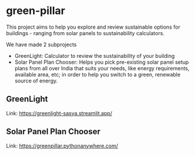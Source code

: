 # green-pillar
This project aims to help you explore and review sustainable options for buildings - ranging from solar panels to sustainability calculators.

We have made 2 subprojects
 - GreenLight: Calculator to review the sustainability of your building
 - Solar Panel Plan Chooser: Helps you pick pre-existing solar panel setup plans from all over India that suits your needs, like energy requirements, available area, etc; in order to help you switch to a green, renewable source of energy.

## GreenLight
Link: https://greenlight-sasya.streamlit.app/

## Solar Panel Plan Chooser
Link: https://greenpillar.pythonanywhere.com/
